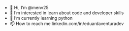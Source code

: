 - 👋 Hi, I’m @menv25
- 👀 I’m interested in learn about code and developer skills
- 🌱 I’m currently learning python
- 📫 How to reach me linkedin.com/in/eduardaventuradev

<!---
menv25/menv25 is a ✨ special ✨ repository because its `README.md` (this file) appears on your GitHub profile.
You can click the Preview link to take a look at your changes.
--->
